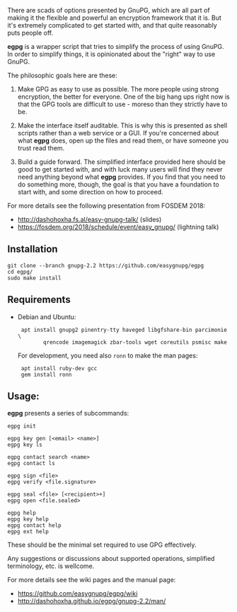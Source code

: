 There are scads of options presented by GnuPG, which are all part of
making it the flexible and powerful an encryption framework that it
is. But it's extremely complicated to get started with, and that quite
reasonably puts people off.

**egpg** is a wrapper script that tries to simplify the process of
using GnuPG. In order to simplify things, it is opinionated about the
"right" way to use GnuPG.

The philosophic goals here are these:

1. Make GPG as easy to use as possible. The more people using strong
   encryption, the better for everyone. One of the big hang ups right
   now is that the GPG tools are difficult to use - moreso than they
   strictly have to be.

2. Make the interface itself auditable. This is why this is presented
   as shell scripts rather than a web service or a GUI. If you're
   concerned about what **egpg** does, open up the files and read
   them, or have someone you trust read them.

3. Build a guide forward. The simplified interface provided here
   should be good to get started with, and with luck many users will
   find they never need anything beyond what **egpg** provides. If you
   find that you need to do something more, though, the goal is that
   you have a foundation to start with, and some direction on how to
   proceed.

For more details see the following presentation from FOSDEM 2018:
* http://dashohoxha.fs.al/easy-gnupg-talk/ (slides)
* https://fosdem.org/2018/schedule/event/easy_gnupg/ (lightning talk)

## Installation

    git clone --branch gnupg-2.2 https://github.com/easygnupg/egpg
    cd egpg/
    sudo make install

## Requirements

 - Debian and Ubuntu:

        apt install gnupg2 pinentry-tty haveged libgfshare-bin parcimonie \
               qrencode imagemagick zbar-tools wget coreutils psmisc make

   For development, you need also `ronn` to make the man pages:

        apt install ruby-dev gcc
        gem install ronn

## Usage:

**egpg** presents a series of subcommands:

    egpg init

    egpg key gen [<email> <name>]
    egpg key ls

    egpg contact search <name>
    egpg contact ls

    egpg sign <file>
    egpg verify <file.signature>

    egpg seal <file> [<recipient>+]
    egpg open <file.sealed>

    egpg help
    egpg key help
    egpg contact help
    egpg ext help

These should be the minimal set required to use GPG effectively.

Any suggestions or discussions about supported operations, simplified
terminology, etc. is wellcome.

For more details see the wiki pages and the manual page:
 - https://github.com/easygnupg/egpg/wiki
 - http://dashohoxha.github.io/egpg/gnupg-2.2/man/


